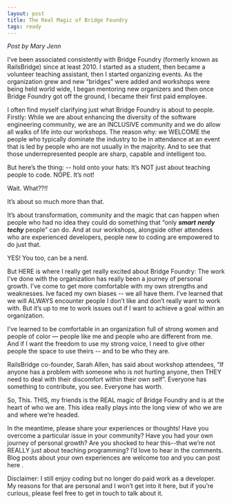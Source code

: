 ```yaml
---
layout: post
title: The Real Magic of Bridge Foundry
tags: ready
---
```

*Post by Mary Jenn*

I’ve been associated consistently with Bridge Foundry (formerly known as RailsBridge) since at least 2010. I started as a student, then became a volunteer teaching assistant, then I started organizing events. As the organization grew and new “bridges” were added and workshops were being held world wide, I began mentoring new organizers and then once Bridge Foundry got off the ground, I became their first paid employee. 

I often find myself clarifying just what Bridge Foundry is about to people. Firstly: While we are about enhancing the diversity of the software engineering community, we are an INCLUSIVE community and we do allow all walks of life into our workshops.  The reason why: we WELCOME the people who typically dominate the industry to be in attendance at an event that is led by people who are not usually in the majority. And to see that those underrepresented people are sharp, capable and intelligent too. 

But here’s the thing: -- hold onto your hats: It’s NOT just about teaching people to code. NOPE. It’s not!  

Wait. What??!!

It’s about so much more than that. 

It’s about transformation, community and the magic that can happen when people who had no idea they could do something that “only ***smart*** ***nerdy*** ***techy*** people” can do. And at our workshops, alongside other attendees who are experienced developers, people new to coding are empowered to do just that.

YES! You too, can be a nerd. 

But HERE is where I really get really excited about Bridge Foundry:  The work I’ve done with the organization  has really been a journey of personal growth. I’ve come to get more comfortable with my own strengths and weaknesses. Ive faced my own biases -- we all have them. I’ve learned that we will ALWAYS encounter people I don’t like and don’t really want to work with. But it’s up to me to work issues out if I want to achieve a goal within an organization. 

I’ve learned to be comfortable in an organization full of strong women and people of color — people like me and people who are different from me. And if I want the freedom to use my strong voice, I need to give other people the space to use theirs -- and to be who they are. 

RailsBridge co-founder, Sarah Allen, has said about workshop attendees,  “If anyone has a problem with someone who is not hurting anyone, then THEY need to deal with their discomfort within their own self”. Everyone has something to contribute, you see. Everyone has worth. 

So, This. THIS, my friends is the REAL magic of Bridge Foundry and is at the heart of who we are. This idea really plays into the long view of who we are and where we’re headed.

In the meantime, please share your experiences or thoughts! Have you overcome a particular issue in your community? Have you had your own journey of personal growth? Are you shocked to hear this--that we’re not REALLY just about teaching programming? I’d love to hear in the comments. Blog posts about your own experiences are welcome too and you can post here <link>. 

Disclaimer: I still enjoy coding but no longer do paid work as a developer. My reasons for that are personal and I won’t get into it here, but if you’re curious, please feel free to get in touch to talk about it.
